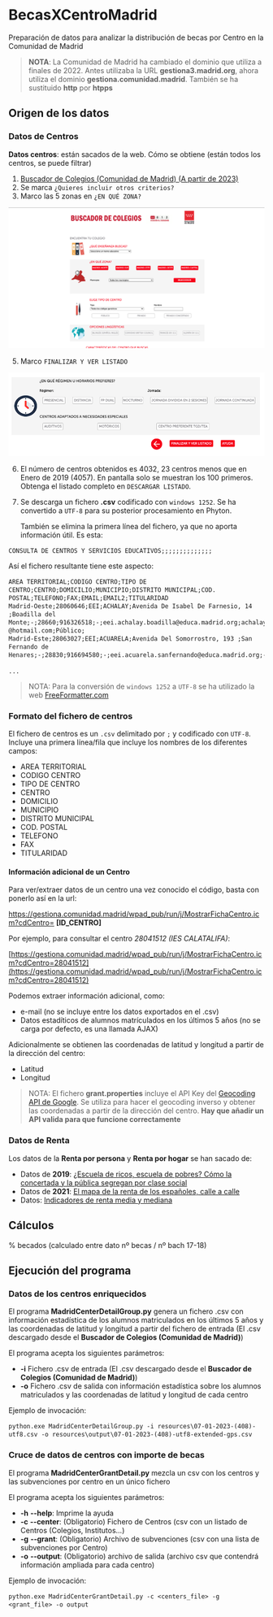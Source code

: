 # BecasXCentroMadrid
Preparación de datos para analizar la distribución de becas por Centro en la Comunidad de Madrid

> **NOTA**: La Comunidad de Madrid ha cambiado el dominio que utiliza a finales de 2022. 
> Antes utilizaba la URL **gestiona3.madrid.org**, ahora 
> utiliza el dominio **gestiona.comunidad.madrid**. También se ha sustituido **http** por **htpps**

## Origen de los datos

### Datos de Centros
**Datos centros**: están sacados de la web. Cómo se obtiene (están todos los centros, se puede filtrar)
1. [Buscador de Colegios (Comunidad de Madrid) (A partir de 2023)](https://gestiona.comunidad.madrid/wpad_pub/run/j/MostrarConsultaGeneral.icm)
2. Se marca `¿Quieres incluir otros criterios?`
3. Marco las 5 zonas en `¿EN QUÉ ZONA?` 

![Buscador de Colegio - ¿EN QUÉ ZONA?](images/buscador-de-colegios-en-que-zona.png)

5. Marco `FINALIZAR Y VER LISTADO`

![Buscador de Colegio - Finalizar y ver listado](images/buscador-de-colegios-finalizar-y-ver-resultados.png)

6. El número de centros obtenidos es 4032, 23 centros menos que en Enero de 2019 (4057). En pantalla solo se muestran los 100 primeros. Obtenga el listado completo en `DESCARGAR LISTADO`.

7. Se descarga un fichero **.csv** codificado con `windows 1252`. Se ha convertido a `UTF-8` para su 
   posterior procesamiento en Phyton.

   También se elimina la primera línea del fichero, ya que no aporta información útil. Es esta:

```
CONSULTA DE CENTROS Y SERVICIOS EDUCATIVOS;;;;;;;;;;;;;;
```

   Así el fichero resultante tiene este aspecto:

```
AREA TERRITORIAL;CODIGO CENTRO;TIPO DE CENTRO;CENTRO;DOMICILIO;MUNICIPIO;DISTRITO MUNICIPAL;COD. POSTAL;TELEFONO;FAX;EMAIL;EMAIL2;TITULARIDAD
Madrid-Oeste;28060646;EEI;ACHALAY;Avenida De Isabel De Farnesio, 14 ;Boadilla del Monte;-;28660;916326518;-;eei.achalay.boadilla@educa.madrid.org;achalay-@hotmail.com;Público;
Madrid-Este;28063027;EEI;ACUARELA;Avenida Del Somorrostro, 193 ;San Fernando de Henares;-;28830;916694580;-;eei.acuarela.sanfernando@educa.madrid.org;-;Público;

...

```

> NOTA: Para la conversión de `windows 1252` a `UTF-8` se ha utilizado la web 
> [FreeFormatter.com](https://www.freeformatter.com/convert-file-encoding.html)

### Formato del fichero de centros

El fichero de centros es un `.csv` delimitado por `;` y codificado con `UTF-8`. 
Incluye una primera línea/fila que incluye los nombres de los diferentes campos:

   - AREA TERRITORIAL
   - CODIGO CENTRO
   - TIPO DE CENTRO
   - CENTRO
   - DOMICILIO
   - MUNICIPIO
   - DISTRITO MUNICIPAL
   - COD. POSTAL
   - TELEFONO
   - FAX
   - TITULARIDAD

#### Información adicional de un Centro

Para ver/extraer datos de un centro una vez conocido el código, basta con ponerlo así en la url:

   https://gestiona.comunidad.madrid/wpad_pub/run/j/MostrarFichaCentro.icm?cdCentro= **[ID_CENTRO]**
   
Por ejemplo, para consultar el centro *28041512 (IES CALATALIFA)*:

   [https://gestiona.comunidad.madrid/wpad_pub/run/j/MostrarFichaCentro.icm?cdCentro=28041512](https://gestiona.comunidad.madrid/wpad_pub/run/j/MostrarFichaCentro.icm?cdCentro=28041512)

Podemos extraer información adicional, como:

   * e-mail (no se incluye entre los datos exportados en el .csv) 
   * Datos estadíticos de alumnos matrículados en los últimos 5 años (no se carga por defecto, es una llamada AJAX) 
  
Adicionalmente se obtienen las coordenadas de latitud y longitud a partir de la dirección del centro: 
   * Latitud
   * Longitud

> NOTA: El fichero **grant.properties** incluye el API Key del  [Geocoding API
 de Google](https://developers.google.com/maps/documentation/geocoding/start). 
 Se utiliza para hacer el geocoding inverso y obtener las coordenadas 
 a partir de la dirección del centro. **Hay que añadir un API valida para que funcione correctamente**

### Datos de Renta

Los datos de la **Renta por persona** y **Renta por hogar** se han sacado de:
 
   - Datos de **2019**: [¿Escuela de ricos, escuela de pobres? Cómo la concertada y la pública segregan por clase social](https://elpais.com/economia/2019/09/11/actualidad/1568217626_928704.html)
   - Datos de **2021**: [El mapa de la renta de los españoles, calle a calle](https://elpais.com/economia/2021-04-29/el-mapa-de-la-renta-de-los-espanoles-calle-a-calle.html)
   - Datos: [Indicadores de renta media y mediana](https://www.ine.es/jaxiT3/Tabla.htm?t=31097)

## Cálculos

% becados (calculado entre dato nº becas / nº bach 17-18)

## Ejecución del programa

### Datos de los centros enriquecidos

El programa **MadridCenterDetailGroup.py** genera un fichero .csv con información
estadística de los alumnos matriculados en los últimos 5 años y las coordenadas de
latitud y longitud a partir del fichero de entrada (El .csv descargado desde el 
 **Buscador de Colegios (Comunidad de Madrid)**)

El programa acepta los siguientes parámetros:

 * **-i** Fichero .csv de entrada (El .csv descargado desde el 
 **Buscador de Colegios (Comunidad de Madrid)**)
 * **-o** Fichero .csv de salida con información estadística sobre los 
 alumnos matriculados y las coordenadas de latitud y longitud de cada centro
 
Ejemplo de invocación:

```
python.exe MadridCenterDetailGroup.py -i resources\07-01-2023-(408)-utf8.csv -o resources\output\07-01-2023-(408)-utf8-extended-gps.csv
```

### Cruce de datos de centros con importe de becas

El programa **MadridCenterGrantDetail.py** mezcla un csv con los centros 
y las subvenciones por centro en un único fichero

El programa acepta los siguientes parámetros:

 * **-h** **--help**: Imprime la ayuda
 * **-c** **--center**: (Obligatorio) Fichero de Centros (csv con un listado de Centros (Colegios, Institutos...)
 * **-g** **--grant**: (Obligatorio) Archivo de subvenciones (csv con una lista de subvenciones por Centro)
 * **-o** **--output**: (Obligatorio) archivo de salida (archivo csv que contendrá información ampliada 
   para cada centro)
 
Ejemplo de invocación:

```
python.exe MadridCenterGrantDetail.py -c <centers_file> -g <grant_file> -o output
```
